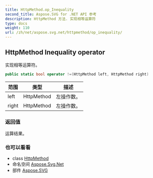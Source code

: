 ```yaml
---
title: HttpMethod.op_Inequality
second_title: Aspose.SVG for .NET API 参考
description: HttpMethod 方法. 实现相等运算符
type: docs
weight: 110
url: /zh/net/aspose.svg.net/httpmethod/op_inequality/
---
```

## HttpMethod Inequality operator

实现相等运算符。

```csharp
public static bool operator !=(HttpMethod left, HttpMethod right)
```

| 范围 | 类型 | 描述 |
| --- | --- | --- |
| left | HttpMethod | 左操作数。 |
| right | HttpMethod | 左操作数。 |

### 返回值

运算结果。

### 也可以看看

* class [HttpMethod](../)
* 命名空间 [Aspose.Svg.Net](../../httpmethod/)
* 部件 [Aspose.SVG](../../../)


